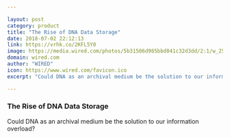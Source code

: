 ```yaml
---

layout: post
category: product
title: "The Rise of DNA Data Storage"
date: 2018-07-02 22:12:13
link: https://vrhk.co/2KFL5Y0
image: https://media.wired.com/photos/5b31506d985bbd041c32d3dd/2:1/w_2500,c_limit/dnastorage-680792283.jpg
domain: wired.com
author: "WIRED"
icon: https://www.wired.com/favicon.ico
excerpt: "Could DNA as an archival medium be the solution to our information overload?"

---
```


### The Rise of DNA Data Storage

Could DNA as an archival medium be the solution to our information overload?
